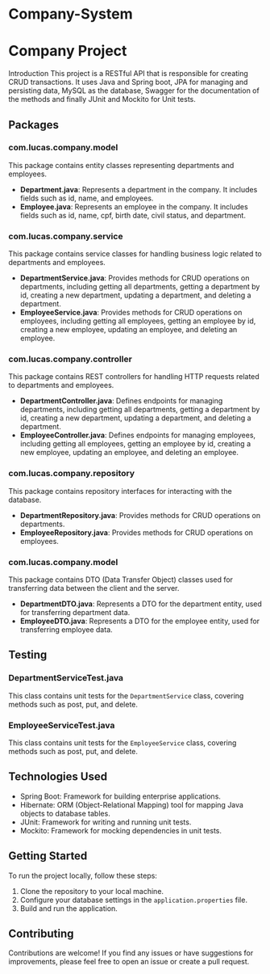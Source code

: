 # Company-System

# Company Project

Introduction
This project is a RESTful API that is responsible for creating CRUD transactions.
It uses Java and Spring boot, JPA for managing and persisting data, MySQL as the database, Swagger for the documentation of the methods and finally JUnit and Mockito for Unit tests.

## Packages

### com.lucas.company.model

This package contains entity classes representing departments and employees.

- **Department.java**: Represents a department in the company. It includes fields such as id, name, and employees.
- **Employee.java**: Represents an employee in the company. It includes fields such as id, name, cpf, birth date, civil status, and department.

### com.lucas.company.service

This package contains service classes for handling business logic related to departments and employees.

- **DepartmentService.java**: Provides methods for CRUD operations on departments, including getting all departments, getting a department by id, creating a new department, updating a department, and deleting a department.
- **EmployeeService.java**: Provides methods for CRUD operations on employees, including getting all employees, getting an employee by id, creating a new employee, updating an employee, and deleting an employee.

### com.lucas.company.controller

This package contains REST controllers for handling HTTP requests related to departments and employees.

- **DepartmentController.java**: Defines endpoints for managing departments, including getting all departments, getting a department by id, creating a new department, updating a department, and deleting a department.
- **EmployeeController.java**: Defines endpoints for managing employees, including getting all employees, getting an employee by id, creating a new employee, updating an employee, and deleting an employee.

### com.lucas.company.repository

This package contains repository interfaces for interacting with the database.

- **DepartmentRepository.java**: Provides methods for CRUD operations on departments.
- **EmployeeRepository.java**: Provides methods for CRUD operations on employees.

### com.lucas.company.model

This package contains DTO (Data Transfer Object) classes used for transferring data between the client and the server.

- **DepartmentDTO.java**: Represents a DTO for the department entity, used for transferring department data.
- **EmployeeDTO.java**: Represents a DTO for the employee entity, used for transferring employee data.

## Testing

### DepartmentServiceTest.java

This class contains unit tests for the `DepartmentService` class, covering methods such as post, put, and delete.

### EmployeeServiceTest.java

This class contains unit tests for the `EmployeeService` class, covering methods such as post, put, and delete.

## Technologies Used

- Spring Boot: Framework for building enterprise applications.
- Hibernate: ORM (Object-Relational Mapping) tool for mapping Java objects to database tables.
- JUnit: Framework for writing and running unit tests.
- Mockito: Framework for mocking dependencies in unit tests.

## Getting Started

To run the project locally, follow these steps:

1. Clone the repository to your local machine.
2. Configure your database settings in the `application.properties` file.
3. Build and run the application.

## Contributing

Contributions are welcome! If you find any issues or have suggestions for improvements, please feel free to open an issue or create a pull request.



